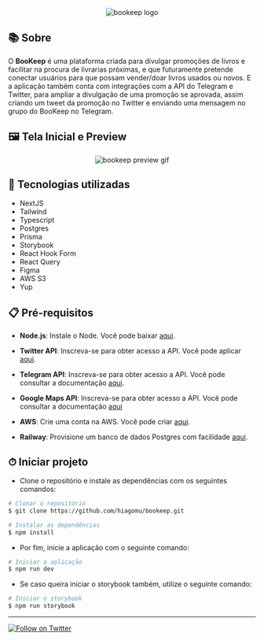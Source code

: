 <div align="center">
    <img align="center" alt="bookeep logo" src="https://i.imgur.com/om18SF9.png">
</div>
                    
## 📚 Sobre 

O **BooKeep** é uma plataforma criada para divulgar promoções de livros e facilitar na procura de livrarias próximas, e que futuramente pretende conectar usuários para que possam vender/doar livros usados ou novos. E a aplicação também conta com integrações com a API do Telegram e Twitter, para ampliar a divulgação de uma promoção se aprovada, assim criando um tweet da promoção no Twitter e enviando uma mensagem no grupo do BooKeep no Telegram.

## 🖼️ Tela Inicial e Preview

<div align="center">
        <img align="center" alt="bookeep preview gif" src="https://media.giphy.com/media/v1.Y2lkPTc5MGI3NjExY2ZhZTFkNWE0ZTYyNjBhYzcwMDc5MjRmZmJmNzZlMzBmNTUwNWQ3ZCZlcD12MV9pbnRlcm5hbF9naWZzX2dpZklkJmN0PWc/YocimJs7lhJAkgZSOg/giphy.gif">
</div>


## 🚀 Tecnologias utilizadas

- NextJS
- Tailwind
- Typescript
- Postgres
- Prisma
- Storybook
- React Hook Form
- React Query
- Figma
- AWS S3
- Yup

## 📋 Pré-requisitos

- **Node.js**: Instale o Node. Você pode baixar [aqui](https://nodejs.org/en/download).

- **Twitter API**: Inscreva-se para obter acesso a API. Você pode aplicar [aqui](https://developer.twitter.com/en/apply-for-access).

- **Telegram API**: Inscreva-se para obter acesso a API. Você pode consultar a documentação [aqui](https://core.telegram.org/bots#how-do-i-create-a-bot).

- **Google Maps API**: Inscreva-se para obter acesso a API. Você pode consultar a documentação [aqui](https://developers.google.com/maps/documentation)

- **AWS**: Crie uma conta na AWS. Você pode criar [aqui](https://portal.aws.amazon.com/billing/signup).

- **Railway**: Provisione um banco de dados Postgres com facilidade [aqui](https://railway.app/).

## ⏱ Iniciar projeto 
- Clone o repositório e instale as dependências com os seguintes comandos:
```bash
# Clonar o repositório
$ git clone https://github.com/hiagomu/bookeep.git

# Instalar as dependências
$ npm install

```
- Por fim, inicie a aplicação com o seguinte comando:
```bash
# Iniciar a aplicação
$ npm run dev

```
- Se caso queira iniciar o storybook também, utilize o seguinte comando:
```bash
# Iniciar o storybook
$ npm run storybook

```
---
[![Follow on Twitter](https://img.shields.io/twitter/follow/thebookeep?style=social)](https://twitter.com/thebookeep)
